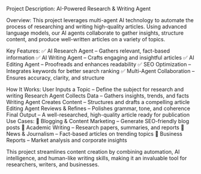 Project Description: AI-Powered Research & Writing Agent

Overview:
This project leverages multi-agent AI technology to automate the process of researching and writing high-quality articles. Using advanced language models, our AI agents collaborate to gather insights, structure content, and produce well-written articles on a variety of topics.

Key Features:
✅ AI Research Agent – Gathers relevant, fact-based information
✅ AI Writing Agent – Crafts engaging and insightful articles
✅ AI Editing Agent – Proofreads and enhances readability
✅ SEO Optimization – Integrates keywords for better search ranking
✅ Multi-Agent Collaboration – Ensures accuracy, clarity, and structure

How It Works:
User Inputs a Topic – Define the subject for research and writing
Research Agent Collects Data – Gathers insights, trends, and facts
Writing Agent Creates Content – Structures and drafts a compelling article
Editing Agent Reviews & Refines – Polishes grammar, tone, and coherence
Final Output – A well-researched, high-quality article ready for publication
Use Cases:
📌 Blogging & Content Marketing – Generate SEO-friendly blog posts
📌 Academic Writing – Research papers, summaries, and reports
📌 News & Journalism – Fact-based articles on trending topics
📌 Business Reports – Market analysis and corporate insights

This project streamlines content creation by combining automation, AI intelligence, and human-like writing skills, making it an invaluable tool for researchers, writers, and businesses.
